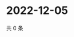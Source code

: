 # 2022-12-05

共 0 条

<!-- BEGIN WEIBO -->
<!-- 最后更新时间 Mon Dec 05 2022 13:13:47 GMT+0800 (China Standard Time) -->

<!-- END WEIBO -->
